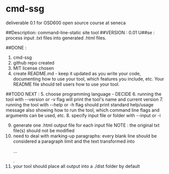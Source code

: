 # cmd-ssg
deliverable 0.1 for OSD600 open source course at seneca

##Description: command-line-static site tool 
##VERSION    : 0.01
U##se        : process input .txt files into generated .html files.

##DONE       :
1. cmd-ssg
2. github repo created
3. MIT license chosen
4. create README.md - keep it updated as you write your code, documenting how to use your tool, which features you include, etc. Your README file should tell users how to use your tool.

##TODO NEXT  :
5. choose programming language - DECIDE
6. running the tool with --version or -v flag will print the tool's name and current version
7. running the tool with --help or -h flag should print standard help/usage message
   also showing how to run the tool, which command line flags and arguments can be used, etc.
8. specify input file or folder with --input or -i

9. generate one .html output file for each input file
   NOTE       : the original txt file(s) should not be modified
10. need to deal with marking-up paragraphs: every blank line should be considered a paragraph limit and the text transformed into <p>...</p>.
11. your tool should place all output into a ./dist folder by default
